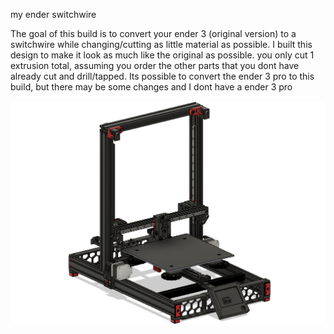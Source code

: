 my ender switchwire

The goal of this build is to convert your ender 3 (original version) to a switchwire while changing/cutting as little material as possible. I built this design to make it look as much like the original as possible. you only cut 1 extrusion total, assuming you order the other parts that you dont have already cut and drill/tapped. Its possible to convert the ender 3 pro to this build, but there may be some changes and I dont have a ender 3 pro

![overview](IMAGES/CAD.PNG)
